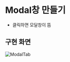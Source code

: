# Modal창 만들기
- 클릭하면 모달창이 뜸

## 구현 화면 
![ModalTab](https://user-images.githubusercontent.com/81923229/121717864-a2748480-cb1c-11eb-80b5-620ef9428e21.gif)

